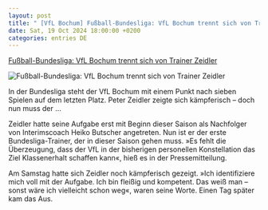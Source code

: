 ```yaml
---
layout: post
title: " [VfL Bochum] Fußball-Bundesliga: VfL Bochum trennt sich von Trainer Zeidler"
date: Sat, 19 Oct 2024 18:00:00 +0200
categories: entries DE
---
```

[Fußball-Bundesliga: VfL Bochum trennt sich von Trainer Zeidler](https://www.spiegel.de/sport/fussball/bundesliga-vfl-bochum-trennt-sich-von-trainer-peter-zeidler-a-1a913693-60f0-40f6-a47d-560fdaf64741)

![Fußball-Bundesliga: VfL Bochum trennt sich von Trainer Zeidler](https://cdn.prod.www.spiegel.de/images/53ec578c-a55d-4cd1-be31-0db3e0a4f924_w1200_r1.778_fpx49_fpy45.jpg)

In der Bundesliga steht der VfL Bochum mit einem Punkt nach sieben Spielen auf dem letzten Platz. Peter Zeidler zeigte sich kämpferisch – doch nun muss der ...

Zeidler hatte seine Aufgabe erst mit Beginn dieser Saison als Nachfolger von Interimscoach Heiko Butscher angetreten. Nun ist er der erste Bundesliga-Trainer, der in dieser Saison gehen muss. »Es fehlt die Überzeugung, dass der VfL in der bisherigen personellen Konstellation das Ziel Klassenerhalt schaffen kann«, hieß es in der Pressemitteilung.

Am Samstag hatte sich Zeidler noch kämpferisch gezeigt. »Ich identifiziere mich voll mit der Aufgabe. Ich bin fleißig und kompetent. Das weiß man – sonst wäre ich vielleicht schon weg«, waren seine Worte. Einen Tag später kam das Aus.

